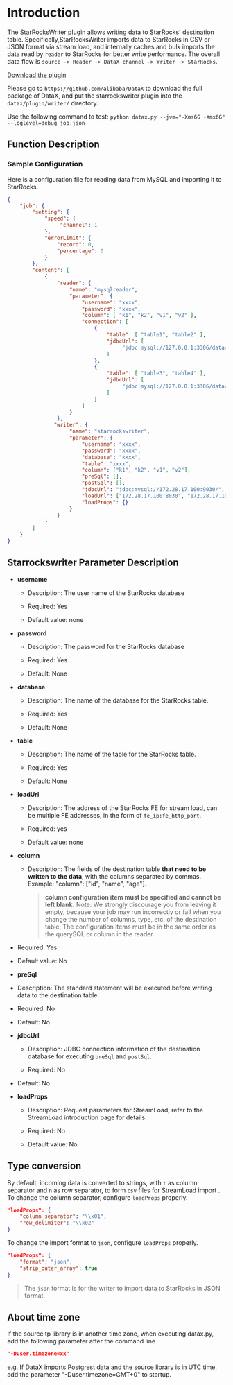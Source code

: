 # Introduction

The StarRocksWriter plugin allows writing data to StarRocks' destination table. Specifically,StarRocksWriter imports data to StarRocks in CSV or JSON format via stream load, and internally caches and bulk imports the data read by `reader` to StarRocks for better write performance. The overall data flow is `source -> Reader -> DataX channel -> Writer -> StarRocks`.

[Download the plugin](https://github.com/StarRocks/DataX/releases)

Please go to `https://github.com/alibaba/DataX` to download the full package of DataX, and put the starrockswriter plugin into the `datax/plugin/writer/` directory.

Use the following command to test:
`python datax.py --jvm="-Xms6G -Xmx6G" --loglevel=debug job.json`

## Function Description

### Sample Configuration

Here is a configuration file for reading data from MySQL and importing it to StarRocks.

```json
{
    "job": {
        "setting": {
            "speed": {
                 "channel": 1
            },
            "errorLimit": {
                "record": 0,
                "percentage": 0
            }
        },
        "content": [
            {
                "reader": {
                    "name": "mysqlreader",
                    "parameter": {
                        "username": "xxxx",
                        "password": "xxxx",
                        "column": [ "k1", "k2", "v1", "v2" ],
                        "connection": [
                            {
                                "table": [ "table1", "table2" ],
                                "jdbcUrl": [
                                     "jdbc:mysql://127.0.0.1:3306/datax_test1"
                                ]
                            },
                            {
                                "table": [ "table3", "table4" ],
                                "jdbcUrl": [
                                     "jdbc:mysql://127.0.0.1:3306/datax_test2"
                                ]
                            }
                        ]
                    }
                },
               "writer": {
                    "name": "starrockswriter",
                    "parameter": {
                        "username": "xxxx",
                        "password": "xxxx",
                        "database": "xxxx",
                        "table": "xxxx",
                        "column": ["k1", "k2", "v1", "v2"],
                        "preSql": [],
                        "postSql": [], 
                        "jdbcUrl": "jdbc:mysql://172.28.17.100:9030/",
                        "loadUrl": ["172.28.17.100:8030", "172.28.17.100:8030"],
                        "loadProps": {}
                    }
                }
            }
        ]
    }
}

```

## Starrockswriter Parameter Description

* **username**

  * Description: The user name of the StarRocks database

  * Required: Yes

  * Default value: none

* **password**

  * Description: The password for the StarRocks database

  * Required: Yes

  * Default: None

* **database**

  * Description: The name of the database for the StarRocks table.

  * Required: Yes

  * Default: None

* **table**

  * Description: The name of the table for the StarRocks table.

  * Required: Yes

  * Default: None

* **loadUrl**

  * Description: The address of the StarRocks FE for stream load, can be multiple FE addresses, in the form of `fe_ip:fe_http_port`.

  * Required: yes

  * Default value: none

* **column**

  * Description: The fields of the destination table **that need to be written to the data**, with the columns separated by commas. Example: "column": ["id", "name", "age"].
    >**column configuration item must be specified and cannot be left blank.**
    >Note: We strongly discourage you from leaving it empty, because your job may run incorrectly or fail when you change the number of columns, type, etc. of the destination table. The configuration items      must be in the same order as the querySQL or column in the reader.

* Required: Yes

* Default value: No

* **preSql**

* Description: The standard statement will be executed before writing data to the destination table.

* Required: No

* Default: No

* **jdbcUrl**

  * Description: JDBC connection information of the destination database for executing `preSql` and `postSql`.
  
  * Required: No

* Default: No

* **loadProps**

  * Description: Request parameters for StreamLoad, refer to the StreamLoad introduction page for details.

  * Required: No

  * Default value: No

## Type conversion

By default, incoming data is converted to strings, with `t` as column separator and `n` as row separator, to form `csv` files for StreamLoad import     .
To change the column separator, configure `loadProps` properly.

```json
"loadProps": {
    "column_separator": "\\x01",
    "row_delimiter": "\\x02" 
}
```

To change the import format to `json`, configure `loadProps` properly.

```json
"loadProps": {
    "format": "json",
    "strip_outer_array": true
}
```

> The `json` format is for the writer to import data to StarRocks in JSON format.

## About time zone

If the source tp library is in another time zone, when executing datax.py, add the following parameter after the command line

```json
"-Duser.timezone=xx"
```

e.g. If DataX imports Postgrest data and the source library is in UTC time, add the parameter "-Duser.timezone=GMT+0" to startup.
